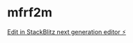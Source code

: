# mfrf2m

[Edit in StackBlitz next generation editor ⚡️](https://stackblitz.com/~/github.com/Sorenv6543/mfrf2m)